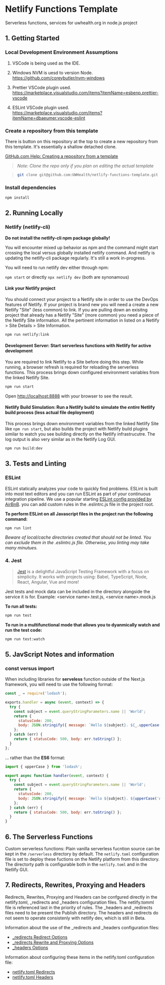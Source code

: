 # Netlify Functions Template

Serverless functions, services for uwhealth.org in node.js project

## 1. Getting Started

### Local Development Environment Assumptions

1. VSCode is being used as the IDE.

2. Windows NVM is uesd to version Node. <https://github.com/coreybutler/nvm-windows>

3. Prettier VSCode plugin used. <https://marketplace.visualstudio.com/items?itemName=esbenp.prettier-vscode>

4. ESLint VSCode plugin used. <https://marketplace.visualstudio.com/items?itemName=dbaeumer.vscode-eslint>

### Create a repository from this template

There is button on this repository at the top to create a new repository from this template. It's essentially a shallow detached clone.

[GitHub.com Help: Creating a repository from a template](https://help.github.com/en/github/creating-cloning-and-archiving-repositories/creating-a-repository-from-a-template)

>*Note: Clone the repo only if you plan on editing the actual template*

> ```bash
> git clone git@github.com:UWHealth/netlify-functions-template.git
> ```

### Install dependencies

```bash
npm install
```

## 2. Running Locally

### Netlify (netlify-cli)

**Do not install the netlify-cli npm package globally!**

You will encounter mixed up behavior as npm and the command might start crossing the local versus globally installed netlify command. And netlify is updating the netlify-cli package regularly. It's still a work in-progress.

You will need to run netlify dev either through npm:

`npm start` or directly `npx netlify dev` (both are synonamous)

#### Link your Netlify project

You should connect your project to a Netlify site in order to use the DevOps features of Netlify. If your project is brand new you will need a create a new Netlify "Site" (less common) to link. If you are pulling down an exisitng project that already has a Netlify "Site" (more common) you need a piece of the Netlify Site information. All the pertinent information in listed on a Netlify > Site Details > Site Information.

```bash
npm run netlify:link
```

#### Development Server: Start serverless functions with Netlify for active development

You are required to link Netlify to a Site before doing this step. While running, a browser refresh is required for reloading the serverless functions. This process brings down configured environment variables from the linked Netlify Site.

```bash
npm run start
```

Open [http://localhost:8888](http://localhost:8888) with your browser to see the result.

#### Netlify Build Simulation: Run a Netlify build to simulate the *entire* Netlify build process (less actual file deployment)

This process brings down environment variables from the linked Netlify Site like `npm run start`, but also builds the project with Netlify build plugins similar to watch you see building directly on the Netlify infrastrucutre. The log output is also very similar as in the Netlify Log GUI.

```bash
npm run build:dev
```

## 3. Tests and Linting

### ESLint

ESLint statically analyzes your code to quickly find problems. ESLint is built into most text editors and you can run ESLint as part of your continuous integration pipeline. We use a popular starting [ESLint config provided by AirBnB](https://github.com/airbnb/javascript). you can add custom rules in the .eslintrc.js file in the project root.

**To perform ESLint on all Javascript files in the project run the following command:**

```bash
npm run lint
```

_Beware of local/cache directories created that should not be linted. You can exclude them in the .eslintrc.js file. Otherwise, you linting may take many minutues._

### 4. Jest

>[Jest](https://jestjs.io/) is a delightful JavaScript Testing Framework with a focus on simplicity. It works with projects using: Babel, TypeScript, Node, React, Angular, Vue and more!

Jest tests and mock data can be included in the directory alongside the service it is for. Example: \<service name\>.test.js, \<service name\>.mock.js

**To run all tests:**

```bash
npm run test
```

**To run in a multifunctional mode that allows you to dyanmically watch and run the test code:**

```bash
npm run test:watch
```

## 5. JavScript Notes and information

### const versus import

When including libraries for **serveless** function outside of the Next.js framework, you will need to use the following format:

```JavaScript
const _ = require('lodash');

exports.handler = async (event, context) => {
  try {
    const subject = event.queryStringParameters.name || 'World';
    return {
      statusCode: 200,
      body: JSON.stringify({ message: `Hello ${subject}. ${_.upperCase('Are you having a nice day?')}` })
    };
  } catch (err) {
    return { statusCode: 500, body: err.toString() };
  }
};
```

... rather than the **ES6** format:

```JavaScript
import { upperCase } from 'lodash';

export async function handler(event, context) {
  try {
    const subject = event.queryStringParameters.name || 'World';
    return {
      statusCode: 200,
      body: JSON.stringify({ message: `Hello ${subject}. ${upperCase('Are you having a nice day?')}` })
    };
  } catch (err) {
    return { statusCode: 500, body: err.toString() };
  }
}
```

## 6. The Serverless Functions

Custom serverless functions: Plain vanilla serverless fucntion source can be kept in the `/serverless` directory by default. The `netlify.toml` configuration file is set to deploy these fuctions on the Netlify platform from this directory. The directorty path is configurable both in the `netlify.toml` and in the Netlify GUI.

## 7. Redirects, Rewrites, Proxying and Headers

Redirects, Rewrites, Proxying and Headers can be confgured directly in the netlify.toml, \_redirects and \_headers configuration files. The netlify.tomml file is referenced last in the priority of rules. The \_headers and \_redirects files need to be present the Publish directory. The headers and redirects do not seem to operate consistenly with netlify dev, which is still in Beta.

Information about the use of the \_redirects and \_headers configuration files:

- [\_redirects Redirect Options](https://docs.netlify.com/routing/redirects/redirect-options/)
- [\_redirects Rewrite and Proxying Options](https://docs.netlify.com/routing/redirects/rewrites-proxies/)
- [\_headers Options](https://docs.netlify.com/routing/headers/)

Information about configuring these items in the netlify.toml configuration file:

- [netlify.toml Redirects](https://docs.netlify.com/configure-builds/file-based-configuration/#redirects)
- [netlify.toml Headers](https://docs.netlify.com/configure-builds/file-based-configuration/#headers)
